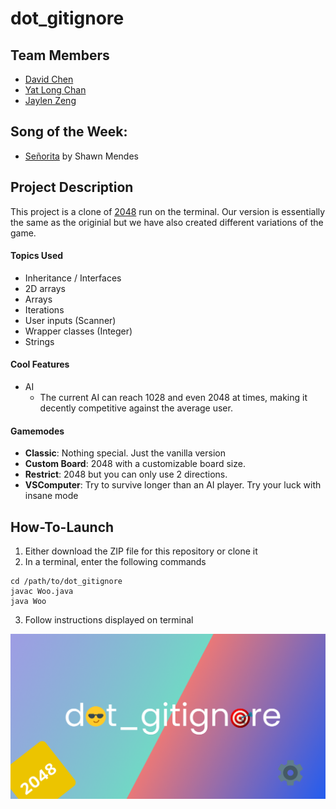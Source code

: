 # dot_gitignore

## Team Members
- [David Chen](https://github.com/dchen278)
- [Yat Long Chan](https://github.com/ychan2005) 
- [Jaylen Zeng](https://github.com/JaylenZeng)

## Song of the Week: 
 - [Señorita](https://open.spotify.com/track/6v3KW9xbzN5yKLt9YKDYA2?si=9b865b40fc364c27) by Shawn Mendes

## Project Description
This project is a clone of [2048](https://play2048.co/) run on the terminal. Our version is essentially the same as the originial but we have also created different variations of the game.

#### Topics Used
  - Inheritance / Interfaces
  - 2D arrays
  - Arrays
  - Iterations
  - User inputs (Scanner) 
  - Wrapper classes (Integer)
  - Strings

#### Cool Features
 - AI 
   - The current AI can reach 1028 and even 2048 at times, making it decently competitive against the average user. 

#### Gamemodes
- **Classic**: Nothing special. Just the vanilla version
- **Custom Board**: 2048 with a customizable board size.
- **Restrict**: 2048 but you can only use 2 directions.
- **VSComputer**: Try to survive longer than an AI player. Try your luck with insane mode

## How-To-Launch
1. Either download the ZIP file for this repository or clone it 
2. In a terminal, enter the following commands
```
cd /path/to/dot_gitignore
javac Woo.java
java Woo
```
3. Follow instructions displayed on terminal

![Tux, the Linux mascot](/flag.jpg)
